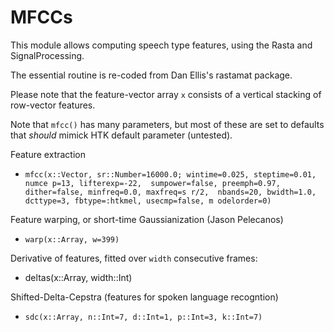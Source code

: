 MFCCs
=====

This module allows computing speech type features, using the Rasta and SignalProcessing. 

The essential routine is re-coded from Dan Ellis's rastamat package.  

Please note that the feature-vector array `x` consists of a vertical stacking of row-vector features. 

Note that `mfcc()` has many parameters, but most of these are set to defaults that _should_ mimick HTK default parameter (untested). 

Feature extraction
 - `mfcc(x::Vector, sr::Number=16000.0; wintime=0.025, steptime=0.01, numce
p=13, lifterexp=-22, 
              sumpower=false, preemph=0.97, dither=false, minfreq=0.0, maxfreq=s
r/2, 
              nbands=20, bwidth=1.0, dcttype=3, fbtype=:htkmel, usecmp=false, m
odelorder=0)`

Feature warping, or short-time Gaussianization (Jason Pelecanos)
 - `warp(x::Array, w=399)`

Derivative of features, fitted over `width` consecutive frames:
 - deltas(x::Array, width::Int)

Shifted-Delta-Cepstra (features for spoken language recogntion)
 - `sdc(x::Array, n::Int=7, d::Int=1, p::Int=3, k::Int=7)`

